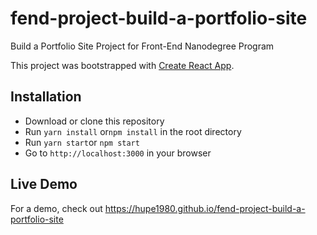 # fend-project-build-a-portfolio-site
Build a Portfolio Site Project for Front-End Nanodegree Program

This project was bootstrapped with [Create React App](https://github.com/facebookincubator/create-react-app).

## Installation
- Download or clone this repository
- Run `yarn install` or`npm install` in the root directory
- Run `yarn start`or `npm start`
- Go to `http://localhost:3000` in your browser

## Live Demo
For a demo, check out https://hupe1980.github.io/fend-project-build-a-portfolio-site
